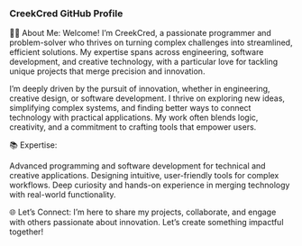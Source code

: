 ### CreekCred GitHub Profile
👨‍💻 About Me:
Welcome! I’m CreekCred, a passionate programmer and problem-solver who thrives on turning complex challenges into streamlined, efficient solutions. My expertise spans across engineering, software development, and creative technology, with a particular love for tackling unique projects that merge precision and innovation.

I’m deeply driven by the pursuit of innovation, whether in engineering, creative design, or software development. I thrive on exploring new ideas, simplifying complex systems, and finding better ways to connect technology with practical applications. My work often blends logic, creativity, and a commitment to crafting tools that empower users.

📚 Expertise:

Advanced programming and software development for technical and creative applications.
Designing intuitive, user-friendly tools for complex workflows.
Deep curiosity and hands-on experience in merging technology with real-world functionality.

🌐 Let’s Connect:
I’m here to share my projects, collaborate, and engage with others passionate about innovation. Let’s create something impactful together!
